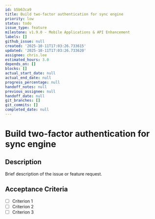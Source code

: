 ```yaml
---
id: b5b63ca9
title: Build two-factor authentication for sync engine
priority: low
status: todo
issue_type: feature
milestone: v1.9.0 - Mobile Applications & API Enhancement
labels: []
github_issue: null
created: '2025-10-11T17:03:26.733615'
updated: '2025-10-11T17:03:26.733620'
assignee: chris.lee
estimated_hours: 3.0
depends_on: []
blocks: []
actual_start_date: null
actual_end_date: null
progress_percentage: null
handoff_notes: null
previous_assignee: null
handoff_date: null
git_branches: []
git_commits: []
completed_date: null
---
```


# Build two-factor authentication for sync engine

## Description

Brief description of the issue or feature request.

## Acceptance Criteria

- [ ] Criterion 1
- [ ] Criterion 2
- [ ] Criterion 3